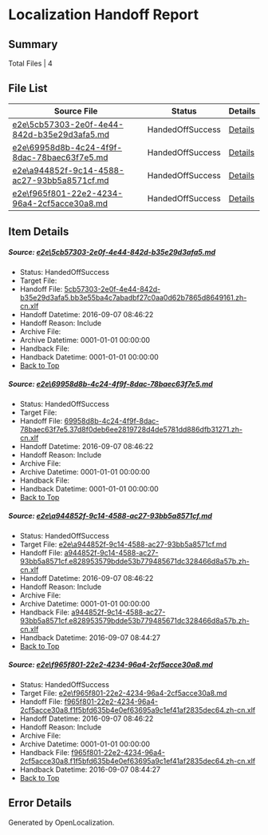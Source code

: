 # <a name='report-top'></a> Localization Handoff Report

## Summary
 Total Files | 4

## File List
 Source File | Status | Details 
 ----------- | ------ | ------- 
 [e2e\5cb57303-2e0f-4e44-842d-b35e29d3afa5.md](https://github.com/OpenLocalizationTestOrg/ol-test0/blob/3b8e253730c3bfd6d5cc46a04fa3add0526d1e90/e2e/5cb57303-2e0f-4e44-842d-b35e29d3afa5.md) | HandedOffSuccess | [Details](#648bb82105e37cb47aafd8c28baaaccd6a36df233)
 [e2e\69958d8b-4c24-4f9f-8dac-78baec63f7e5.md](https://github.com/OpenLocalizationTestOrg/ol-test0/blob/3b8e253730c3bfd6d5cc46a04fa3add0526d1e90/e2e/69958d8b-4c24-4f9f-8dac-78baec63f7e5.md) | HandedOffSuccess | [Details](#735ce37fac8e41fbefa77434a3dff5185e5bb47a4)
 [e2e\a944852f-9c14-4588-ac27-93bb5a8571cf.md](https://github.com/OpenLocalizationTestOrg/ol-test0/blob/f48ba0c86f2dcb4f692fc58b39f3d8fda07a4c2f/e2e/a944852f-9c14-4588-ac27-93bb5a8571cf.md) | HandedOffSuccess | [Details](#ae38fb8ec72de6e8486b20edb4056342bf852ab35)
 [e2e\f965f801-22e2-4234-96a4-2cf5acce30a8.md](https://github.com/OpenLocalizationTestOrg/ol-test0/blob/f48ba0c86f2dcb4f692fc58b39f3d8fda07a4c2f/e2e/f965f801-22e2-4234-96a4-2cf5acce30a8.md) | HandedOffSuccess | [Details](#1cb2ce0392ffe7b87cae6019b06d960a49090f726)

## Item Details
##### <a name='648bb82105e37cb47aafd8c28baaaccd6a36df233'></a> Source: [e2e\5cb57303-2e0f-4e44-842d-b35e29d3afa5.md](https://github.com/OpenLocalizationTestOrg/ol-test0/blob/3b8e253730c3bfd6d5cc46a04fa3add0526d1e90/e2e/5cb57303-2e0f-4e44-842d-b35e29d3afa5.md)
* Status: HandedOffSuccess
* Target File: 
* Handoff File: [5cb57303-2e0f-4e44-842d-b35e29d3afa5.bb3e55ba4c7abadbf27c0aa0d62b7865d8649161.zh-cn.xlf](https://github.com/OpenLocalizationTestOrg/ol-test0-handoff/blob/6c717e9935b87c1711218e5fc244cca65d927531/ol-handoff/OpenLocalizationTestOrg/ol-test0-zhcn/ci/low/5cb57303-2e0f-4e44-842d-b35e29d3afa5.bb3e55ba4c7abadbf27c0aa0d62b7865d8649161.zh-cn.xlf)
* Handoff Datetime: 2016-09-07 08:46:22
* Handoff Reason: Include
* Archive File: 
* Archive Datetime: 0001-01-01 00:00:00
* Handback File: 
* Handback Datetime: 0001-01-01 00:00:00
* [Back to Top](#report-top)

##### <a name='735ce37fac8e41fbefa77434a3dff5185e5bb47a4'></a> Source: [e2e\69958d8b-4c24-4f9f-8dac-78baec63f7e5.md](https://github.com/OpenLocalizationTestOrg/ol-test0/blob/3b8e253730c3bfd6d5cc46a04fa3add0526d1e90/e2e/69958d8b-4c24-4f9f-8dac-78baec63f7e5.md)
* Status: HandedOffSuccess
* Target File: 
* Handoff File: [69958d8b-4c24-4f9f-8dac-78baec63f7e5.37d8f0deb6ee2819728d4de5781dd886dfb31271.zh-cn.xlf](https://github.com/OpenLocalizationTestOrg/ol-test0-handoff/blob/6c717e9935b87c1711218e5fc244cca65d927531/ol-handoff/OpenLocalizationTestOrg/ol-test0-zhcn/ci/low/69958d8b-4c24-4f9f-8dac-78baec63f7e5.37d8f0deb6ee2819728d4de5781dd886dfb31271.zh-cn.xlf)
* Handoff Datetime: 2016-09-07 08:46:22
* Handoff Reason: Include
* Archive File: 
* Archive Datetime: 0001-01-01 00:00:00
* Handback File: 
* Handback Datetime: 0001-01-01 00:00:00
* [Back to Top](#report-top)

##### <a name='ae38fb8ec72de6e8486b20edb4056342bf852ab35'></a> Source: [e2e\a944852f-9c14-4588-ac27-93bb5a8571cf.md](https://github.com/OpenLocalizationTestOrg/ol-test0/blob/f48ba0c86f2dcb4f692fc58b39f3d8fda07a4c2f/e2e/a944852f-9c14-4588-ac27-93bb5a8571cf.md)
* Status: HandedOffSuccess
* Target File: [e2e\a944852f-9c14-4588-ac27-93bb5a8571cf.md](https://github.com/OpenLocalizationTestOrg/ol-test0-zhcn/blob/05b8206376c4a05646aec27a7136597e0fb0487a/e2e/a944852f-9c14-4588-ac27-93bb5a8571cf.md)
* Handoff File: [a944852f-9c14-4588-ac27-93bb5a8571cf.e828953579bdde53b779485671dc328466d8a57b.zh-cn.xlf](https://github.com/OpenLocalizationTestOrg/ol-test0-handoff/blob/6c717e9935b87c1711218e5fc244cca65d927531/ol-handoff/OpenLocalizationTestOrg/ol-test0-zhcn/ci/low/a944852f-9c14-4588-ac27-93bb5a8571cf.e828953579bdde53b779485671dc328466d8a57b.zh-cn.xlf)
* Handoff Datetime: 2016-09-07 08:46:22
* Handoff Reason: Include
* Archive File: 
* Archive Datetime: 0001-01-01 00:00:00
* Handback File: [a944852f-9c14-4588-ac27-93bb5a8571cf.e828953579bdde53b779485671dc328466d8a57b.zh-cn.xlf](https://github.com/OpenLocalizationTestOrg/ol-test0-handback/blob/1fa3b96e369e10f9f999e14dcc6510be28c3394f/ol-handback/OpenLocalizationTestOrg/ol-test0-zhcn/ci/high/a944852f-9c14-4588-ac27-93bb5a8571cf.e828953579bdde53b779485671dc328466d8a57b.zh-cn.xlf)
* Handback Datetime: 2016-09-07 08:44:27
* [Back to Top](#report-top)

##### <a name='1cb2ce0392ffe7b87cae6019b06d960a49090f726'></a> Source: [e2e\f965f801-22e2-4234-96a4-2cf5acce30a8.md](https://github.com/OpenLocalizationTestOrg/ol-test0/blob/f48ba0c86f2dcb4f692fc58b39f3d8fda07a4c2f/e2e/f965f801-22e2-4234-96a4-2cf5acce30a8.md)
* Status: HandedOffSuccess
* Target File: [e2e\f965f801-22e2-4234-96a4-2cf5acce30a8.md](https://github.com/OpenLocalizationTestOrg/ol-test0-zhcn/blob/05b8206376c4a05646aec27a7136597e0fb0487a/e2e/f965f801-22e2-4234-96a4-2cf5acce30a8.md)
* Handoff File: [f965f801-22e2-4234-96a4-2cf5acce30a8.f1f5bfd635b4e0ef63695a9c1ef41af2835dec64.zh-cn.xlf](https://github.com/OpenLocalizationTestOrg/ol-test0-handoff/blob/6c717e9935b87c1711218e5fc244cca65d927531/ol-handoff/OpenLocalizationTestOrg/ol-test0-zhcn/ci/low/f965f801-22e2-4234-96a4-2cf5acce30a8.f1f5bfd635b4e0ef63695a9c1ef41af2835dec64.zh-cn.xlf)
* Handoff Datetime: 2016-09-07 08:46:22
* Handoff Reason: Include
* Archive File: 
* Archive Datetime: 0001-01-01 00:00:00
* Handback File: [f965f801-22e2-4234-96a4-2cf5acce30a8.f1f5bfd635b4e0ef63695a9c1ef41af2835dec64.zh-cn.xlf](https://github.com/OpenLocalizationTestOrg/ol-test0-handback/blob/1fa3b96e369e10f9f999e14dcc6510be28c3394f/ol-handback/OpenLocalizationTestOrg/ol-test0-zhcn/ci/high/f965f801-22e2-4234-96a4-2cf5acce30a8.f1f5bfd635b4e0ef63695a9c1ef41af2835dec64.zh-cn.xlf)
* Handback Datetime: 2016-09-07 08:44:27
* [Back to Top](#report-top)


## Error Details

Generated by OpenLocalization.
